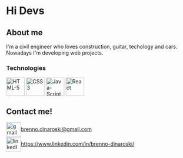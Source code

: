<h1>Hi Devs</h1>
<div>
  <!--<h2>I'm currently learning web development</h2>-->
  <div>
    <h2>About me</h2>
    <p>I'm a civil engineer who loves construction, guitar, techology and cars. Nowadays I'm developing web projects.</p>
  </div>
  
  <div>
    <h3>Technologies</h3>    
      <img alt="HTML-5" align="center" height="50"  class=images src="https://logospng.org/download/html-5/logo-html-5-512.png">
      <img alt="CSS3" align="center" height="50"  class=images src="https://logospng.org/download/css-3/logo-css-3-2048.png">
      <img alt="Java-Script" align="center" height="50"  class=images src="https://logospng.org/download/javascript/logo-javascript-icon-512.png">
      <img alt="React" align="center" height="50" class=images src="https://logospng.org/download/react/logo-react-512.png">    
  </div>
 </div>
 <div>
  <h2>Contact me!</h2>  
    <div>
      <a href="brenno.dinaroski@gmail.com"><img align="center" height="40" src="https://logospng.org/download/gmail/logo-gmail-512.png" alt="gmail logo">brenno.dinaroski@gmail.com</a><br>
      <a href="https://www.linkedin.com/in/brenno-dinaroski/"><img align="center" height="40" src="https://logospng.org/download/linkedin/logo-linkedin-icon-512.png" alt="linkedIn logo">https://www.linkedin.com/in/brenno-dinaroski/</a>
    </div>
</div>
  
 
  
  
<!--
**brennoDinaroski/brennoDinaroski** is a ✨ _special_ ✨ repository because its `README.md` (this file) appears on your GitHub profile.

Here are some ideas to get you started:

- 🔭 I’m currently working on ...
- 🌱 I’m currently learning ...
- 👯 I’m looking to collaborate on ...
- 🤔 I’m looking for help with ...
- 💬 Ask me about ...
- 📫 How to reach me: ...
- 😄 Pronouns: ...
- ⚡ Fun fact: ...
-->
